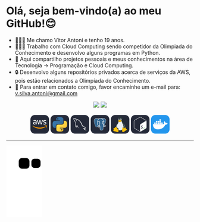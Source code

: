# Olá, seja bem-vindo(a) ao meu GitHub!😊

- 🙋🏻‍♂️ Me chamo Vitor Antoni e tenho 19 anos.
- 👨🏻‍💻 Trabalho com Cloud Computing sendo competidor da Olimpiada do Conhecimento e desenvolvo alguns programas em Python.
- 📌 Aqui compartilho projetos pessoais e meus conhecimentos na área de Tecnologia → Programação e Cloud Computing.
- 🔒  Desenvolvo alguns repositórios privados acerca de serviços da AWS, pois estão relacionados a Olimpíada do Conhecimento.
- 📩 Para entrar em contato comigo, favor encaminhe um e-mail para: v.silva.antoni@gmail.com

<div align="center">
    <img width="355px" src="https://github-readme-stats.vercel.app/api/top-langs/?username=vitor-antoni&layout=compact&theme=github_dark"/>
    <img src="https://github-readme-stats.vercel.app/api?username=vitor-antoni&theme=github_dark&hide_rank=true"/>
</div>

<div align="center" style="display: inline_block"><br>
    <img width="50px" src="https://github.com/tandpfun/skill-icons/blob/main/icons/AWS-Dark.svg"/>
    <img width="50px" src="https://github.com/tandpfun/skill-icons/blob/main/icons/Python-Dark.svg"/>
    <img width="50px" src="https://github.com/tandpfun/skill-icons/blob/main/icons/MySQL-Dark.svg"/>
    <img width="50px" src="https://github.com/tandpfun/skill-icons/blob/main/icons/PostgreSQL-Dark.svg"/>
    <img width="50px" src="https://github.com/tandpfun/skill-icons/blob/main/icons/Linux-Dark.svg"/>
    <img width="50px" src="https://github.com/tandpfun/skill-icons/blob/main/icons/Bash-Dark.svg"/>
    <img width="50px" src="https://github.com/tandpfun/skill-icons/blob/main/icons/Docker.svg"/>
</div>

---
![Snake animation](https://github.com/vitor-antoni/vitor-antoni/blob/output/github-contribution-grid-snake.svg)
